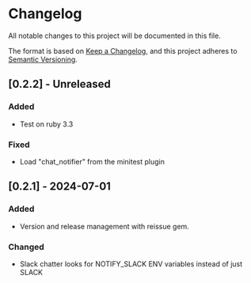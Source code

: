 # Changelog

All notable changes to this project will be documented in this file.

The format is based on [Keep a Changelog](https://keepachangelog.com/en/1.0.0/),
and this project adheres to [Semantic Versioning](https://semver.org/spec/v2.0.0.html).

## [0.2.2] - Unreleased

### Added

- Test on ruby 3.3

### Fixed

- Load "chat_notifier" from the minitest plugin

## [0.2.1] - 2024-07-01

### Added

- Version and release management with reissue gem.

### Changed

- Slack chatter looks for NOTIFY_SLACK ENV variables instead of just SLACK
